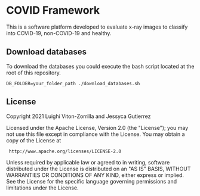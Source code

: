 # COVID Framework

This is a software platform developed to evaluate x-ray images to classify into
COVID-19, non-COVID-19 and healthy.


## Download databases
To download the databases you could execute the bash script located at the root
of this repository.

```
DB_FOLDER=your_folder_path ./download_databases.sh
```

## License

Copyright 2021 Luighi Viton-Zorrilla and Jessyca Gutierrez

Licensed under the Apache License, Version 2.0 (the "License");
you may not use this file except in compliance with the License.
You may obtain a copy of the License at

	 http://www.apache.org/licenses/LICENSE-2.0

Unless required by applicable law or agreed to in writing, software
distributed under the License is distributed on an "AS IS" BASIS,
WITHOUT WARRANTIES OR CONDITIONS OF ANY KIND, either express or implied.
See the License for the specific language governing permissions and
limitations under the License.
